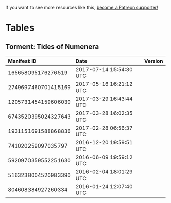 <!-- TITLE: Steam Depot Manifest Tables -->

If you want to see more resources like this, [become a Patreon supporter!](https://www.patreon.com/fireundubh) 

# Tables
## Torment: Tides of Numenera

Manifest ID | Date | Version
:--- | :--- | :---
165658095176276519 | 2017-07-14 15:54:30 UTC | 
2749697460701415169 | 2017-05-16 16:21:12 UTC | 
1205731454159606030 | 2017-03-29 16:43:44 UTC | 
6743520395024327643 | 2017-03-28 16:02:35 UTC | 
1931151691588868836 | 2017-02-28 06:56:37 UTC | 
741020259097035797 | 2016-12-20 19:59:51 UTC | 
5920970359552251630 | 2016-06-09 19:59:12 UTC | 
5163238004520983390 | 2016-02-04 18:01:29 UTC | 
804608384927260334 | 2016-01-24 12:07:40 UTC | 